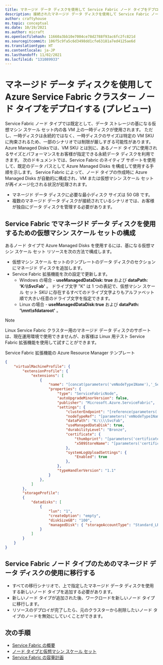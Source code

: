 ```yaml
---
title: マネージド データ ディスクを使用して Service Fabric ノード タイプをデプロイする
description: 接続されたマネージド データ ディスクを使用して Service Fabric ノード タイプを作成してデプロイする方法について説明します
author: craftyhouse
ms.topic: conceptual
ms.date: 10/19/2021
ms.author: micraft
ms.openlocfilehash: 11660a3bb10e7004ce78d2788f93ac6fc2fc821d
ms.sourcegitcommit: 106f5c9fa5c6d3498dd1cfe63181a7ed4125ae6d
ms.translationtype: HT
ms.contentlocale: ja-JP
ms.lasthandoff: 11/02/2021
ms.locfileid: "131089933"
---
```

# <a name="deploy-an-azure-service-fabric-cluster-node-type-with-managed-data-diskspreview"></a>マネージド データ ディスクを使用して Azure Service Fabric クラスター ノード タイプをデプロイする (プレビュー)

Service Fabric ノード タイプでは既定として、データ ストレージの基になる仮想マシン スケール セット内の各 VM 上の一時ディスクが使用されます。 ただし、一時ディスクは永続的ではなく、一時ディスクのサイズは特定の VM SKU に拘束されるため、一部のシナリオでは制限が厳しすぎる可能性があります。 Azure Managed Disksでは、VM SKU とは別に、あるノード タイプに使用されるサイズとパフォーマンスをお客様が指定できる永続データ ディスクを利用できます。 次のドキュメントでは、Service Fabric のネイティブ サポートを使用して、既定のデータ パスとして Azure Managed Disks を構成して使用する手順を示します。 Service Fabric によって、ノード タイプの作成時に Azure Managed Disks が自動的に構成され、VM または仮想マシン スケール セットが再イメージ化される状況が処理されます。

* マネージド データ ディスクに必要な最小ディスク サイズは 50 GB です。
* 複数のマネージド データ ディスクが接続されているシナリオでは、お客様が独自にデータ ディスクを管理する必要があります。

## <a name="configuring-virtual-machine-scale-set-to-use-managed-data-disks-in-service-fabric"></a>Service Fabric でマネージド データ ディスクを使用するための仮想マシン スケール セットの構成
あるノード タイプで Azure Managed Disks を使用するには、基になる仮想マシン スケール セット リソースを次の方法で構成します。

* 仮想マシン スケール セットのテンプレートのデータ ディスクのセクションにマネージド ディスクを追加します。 
* Service Fabric 拡張機能を次の設定で更新します。 
    * Windows の場合 - **useManagedDataDisk: true** および **dataPath: 'K:\\\\SvcFab'** 。  ドライブ文字 "K" は 1 つの表記で、仮想マシン スケール セット SKU に存在するすべてのドライブ文字よりもアルファベット順で大きい任意のドライブ文字を指定できます。
    * Linux の場合 - **useManagedDataDisk:true** および **dataPath: '\mnt\sfdataroot'** 。

>[!NOTE]
> Linux Service Fabric クラスター用のマネージド データ ディスクのサポートは、現在運用環境で使用できませんが、お客様は Linux 用テスト Service Fabric 拡張機能を使用して試すことができます。

Service Fabric 拡張機能の Azure Resource Manager テンプレート
```json
{
    "virtualMachineProfile": {
        "extensionProfile": {
            "extensions": [
                {
                    "name": "[concat(parameters('vmNodeType1Name'),'_ServiceFabricNode')]",
                    "properties": {
                        "type": "ServiceFabricNode",
                        "autoUpgradeMinorVersion": false,
                        "publisher": "Microsoft.Azure.ServiceFabric",
                        "settings": {
                            "clusterEndpoint": "[reference(parameters('clusterName')).clusterEndpoint]",
                            "nodeTypeRef": "[parameters('vmNodeType1Name')]",
                            "dataPath": "K:\\\\SvcFab",
                            "useManagedDataDisk": true,
                            "durabilityLevel": "Bronze",
                            "certificate": {
                                "thumbprint": "[parameters('certificateThumbprint')]",
                                "x509StoreName": "[parameters('certificateStoreValue')]"
                            },
                            "systemLogUploadSettings": {
                                "Enabled": true
                            },
                        },
                        "typeHandlerVersion": "1.1"
                    }
                },
            ]
        },
        "storageProfile": 
        {
            "datadisks": [
                {
                    "lun": "1",
                    "createOption": "empty",
                    "diskSizeGB": "100",
                    "managedDisk": { "storageAccountType": "Standard_LRS" }
                }
            ]
        }
    }
}
```

## <a name="migrate-to-using-managed-data-disks-for-service-fabric-node-types"></a>Service Fabric ノード タイプのためのマネージド データ ディスクの使用に移行する
* すべての移行シナリオで、上で指定したマネージド データ ディスクを使用する新しいノード タイプを追加する必要があります。
* 新しいノード タイプが追加された後、ワークロードを新しいノード タイプに移行します。
* リソースのデプロイが完了したら、元のクラスターから削除したいノード タイプのノードを無効にしていくことができます。

## <a name="next-steps"></a>次の手順 
* [Service Fabric の概要](service-fabric-reliable-services-introduction.md)
* [ノード タイプと仮想マシン スケール セット](service-fabric-cluster-nodetypes.md)
* [Service Fabric の容量計画](service-fabric-best-practices-capacity-scaling.md)
